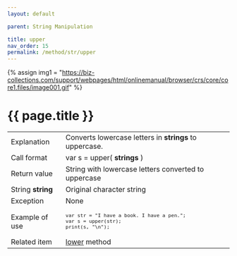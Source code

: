 ```yaml
---
layout: default

parent: String Manipulation

title: upper
nav_order: 15
permalink: /method/str/upper
---
```

{% assign img1 = "https://biz-collections.com/support/webpages/html/onlinemanual/browser/crs/core/core1.files/image001.gif" %}


# {{ page.title }}

<table>
  <tr>
    <td>Explanation</td>
    <td colspan="2">Converts lowercase letters in <b>strings</b> to uppercase.</td>
  </tr>
  <tr>
    <td>Call format</td>
    <td colspan="2">var s = upper( <b>strings</b> )</td>
  </tr>
  <tr>
    <td>Return value</td>
    <td colspan="2">String with lowercase letters converted to uppercase</td>
  </tr>  
  <tr>
    <td>String <b>string</b></td>
    <td>Original character string</td>
  </tr>
  <tr>
    <td>Exception</td>
    <td colspan="2">None</td>
  </tr>
  <tr>
    <td>Example of use</td>
    <td colspan="2"><code><pre>var str = "I have a book. I have a pen.";
var s = upper(str);
print(s, "\n");</pre></code></td>
  </tr>
  <tr>
    <td>Related item</td>
    <td colspan="2"><a href="/method/str/lower">lower</a> method</td>
  </tr>
</table>

